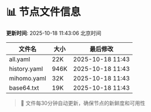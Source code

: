 # 📊 节点文件信息

**更新时间**: 2025-10-18 11:43:06 北京时间

| 文件名 | 大小 | 最后修改 |
|--------|------|----------|
| all.yaml | 22K | 2025-10-18 11:43 |
| history.yaml | 946K | 2025-10-18 11:43 |
| mihomo.yaml | 32K | 2025-10-18 11:43 |
| base64.txt | 19K | 2025-10-18 11:43 |

> 🔄 文件每30分钟自动更新，确保节点的新鲜度和可用性
